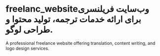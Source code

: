 # freelanc_websiteوب‌سایت فریلنسری برای ارائه خدمات ترجمه، تولید محتوا و طراحی لوگو.
A professional freelance website offering translation, content writing, and logo design services.
